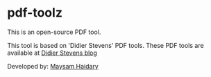 # pdf-toolz
This is an open-source PDF tool. 

This tool is based on 'Didier Stevens' PDF tools. These PDF tools are available at [Didier Stevens blog](http://blog.didierstevens.com)

Developed by: [Maysam Haidary](https://github.com/maysam-h)
